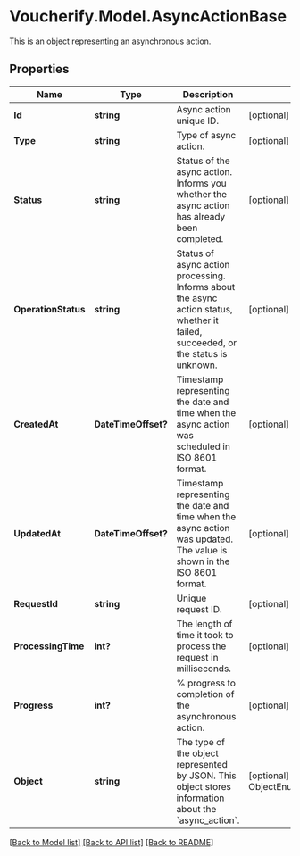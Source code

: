 # Voucherify.Model.AsyncActionBase
This is an object representing an asynchronous action.

## Properties

Name | Type | Description | Notes
------------ | ------------- | ------------- | -------------
**Id** | **string** | Async action unique ID. | [optional] 
**Type** | **string** | Type of async action. | [optional] 
**Status** | **string** | Status of the async action. Informs you whether the async action has already been completed. | [optional] 
**OperationStatus** | **string** | Status of async action processing. Informs about the async action status, whether it failed, succeeded, or the status is unknown. | [optional] 
**CreatedAt** | **DateTimeOffset?** | Timestamp representing the date and time when the async action was scheduled in ISO 8601 format. | [optional] 
**UpdatedAt** | **DateTimeOffset?** | Timestamp representing the date and time when the async action was updated. The value is shown in the ISO 8601 format. | [optional] 
**RequestId** | **string** | Unique request ID. | [optional] 
**ProcessingTime** | **int?** | The length of time it took to process the request in milliseconds. | [optional] 
**Progress** | **int?** | % progress to completion of the asynchronous action. | [optional] 
**Object** | **string** | The type of the object represented by JSON. This object stores information about the &#x60;async_action&#x60;. | [optional] [default to ObjectEnum.AsyncAction]

[[Back to Model list]](../README.md#documentation-for-models) [[Back to API list]](../README.md#documentation-for-api-endpoints) [[Back to README]](../README.md)


